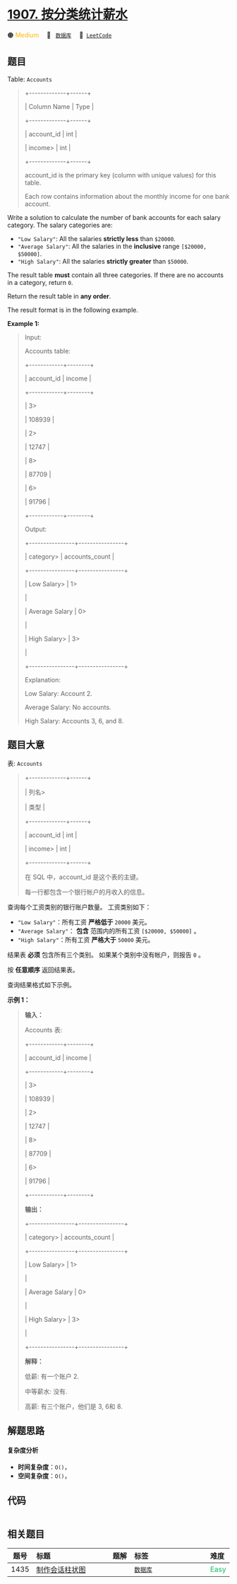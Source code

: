 # [1907. 按分类统计薪水](https://leetcode.com/problems/count-salary-categories)

🟠 <font color=#ffb800>Medium</font>&emsp; 🔖&ensp; [`数据库`](/leetcode/outline/tag/database.md)&emsp; 🔗&ensp;[`LeetCode`](https://leetcode.com/problems/count-salary-categories)


## 题目

Table: `Accounts`

> 
> 
> 
> 
> 
> +-------------+------+
> 
> | Column Name | Type |
> 
> +-------------+------+
> 
> | account_id  | int  |
> 
> | income> 
>   | int  |
> 
> +-------------+------+
> 
> account_id is the primary key (column with unique values) for this table.
> 
> Each row contains information about the monthly income for one bank account.
> 
> 



Write a solution to calculate the number of bank accounts for each salary
category. The salary categories are:

  * `"Low Salary"`: All the salaries **strictly less** than `$20000`.
  * `"Average Salary"`: All the salaries in the **inclusive** range `[$20000, $50000]`.
  * `"High Salary"`: All the salaries **strictly greater** than `$50000`.

The result table **must** contain all three categories. If there are no
accounts in a category, return `0`.

Return the result table in **any order**.

The result format is in the following example.



**Example 1:**

> Input: 
> 
> Accounts table:
> 
> +------------+--------+
> 
> | account_id | income |
> 
> +------------+--------+
> 
> | 3> 
> > 
>   | 108939 |
> 
> | 2> 
> > 
>   | 12747  |
> 
> | 8> 
> > 
>   | 87709  |
> 
> | 6> 
> > 
>   | 91796  |
> 
> +------------+--------+
> 
> Output: 
> 
> +----------------+----------------+
> 
> | category> 
>    | accounts_count |
> 
> +----------------+----------------+
> 
> | Low Salary> 
>  | 1> 
> > 
> > 
>   |
> 
> | Average Salary | 0> 
> > 
> > 
>   |
> 
> | High Salary> 
> | 3> 
> > 
> > 
>   |
> 
> +----------------+----------------+
> 
> Explanation: 
> 
> Low Salary: Account 2.
> 
> Average Salary: No accounts.
> 
> High Salary: Accounts 3, 6, and 8.
> 
> 


## 题目大意

表: `Accounts`

> 
> 
> 
> 
> 
> +-------------+------+
> 
> | 列名> 
> > 
> | 类型  |
> 
> +-------------+------+
> 
> | account_id  | int  |
> 
> | income> 
>   | int  |
> 
> +-------------+------+
> 
> 在 SQL 中，account_id 是这个表的主键。
> 
> 每一行都包含一个银行帐户的月收入的信息。
> 
> 



查询每个工资类别的银行账户数量。 工资类别如下：

  * `"Low Salary"`：所有工资 **严格低于** `20000` 美元。
  * `"Average Salary"`： **包含** 范围内的所有工资 `[$20000, $50000]` 。
  * `"High Salary"`：所有工资 **严格大于** `50000` 美元。

结果表 **必须** 包含所有三个类别。 如果某个类别中没有帐户，则报告 `0` 。

按 **任意顺序** 返回结果表。

查询结果格式如下示例。



**示例 1：**

> 
> 
> 
> 
> 
> **输入：**
> 
> Accounts 表:
> 
> +------------+--------+
> 
> | account_id | income |
> 
> +------------+--------+
> 
> | 3> 
> > 
>   | 108939 |
> 
> | 2> 
> > 
>   | 12747  |
> 
> | 8> 
> > 
>   | 87709  |
> 
> | 6> 
> > 
>   | 91796  |
> 
> +------------+--------+
> 
> **输出：**
> 
> +----------------+----------------+
> 
> | category> 
>    | accounts_count |
> 
> +----------------+----------------+
> 
> | Low Salary> 
>  | 1> 
> > 
> > 
>   |
> 
> | Average Salary | 0> 
> > 
> > 
>   |
> 
> | High Salary> 
> | 3> 
> > 
> > 
>   |
> 
> +----------------+----------------+
> 
> **解释：**
> 
> 低薪: 有一个账户 2.
> 
> 中等薪水: 没有.
> 
> 高薪: 有三个账户，他们是 3, 6和 8.


## 解题思路

#### 复杂度分析

- **时间复杂度**：`O()`，
- **空间复杂度**：`O()`，

## 代码

```javascript

```

## 相关题目

<!-- prettier-ignore -->
| 题号 | 标题 | 题解 | 标签 | 难度 |
| :------: | :------ | :------: | :------ | :------ |
| 1435 | [制作会话柱状图](https://leetcode.com/problems/create-a-session-bar-chart) |  |  [`数据库`](/leetcode/outline/tag/database.md) | <font color=#15bd66>Easy</font> |

<style>
.blue {
    background-color: #096dd9;
    padding: 0.25rem 0.5rem;
    margin: 0;
    font-size: 0.85em;
    border-radius: 3px;
    color: white;
    font-weight: 500;
}
table th:first-of-type { width: 10%; }
table th:nth-of-type(2) { width: 35%; }
table th:nth-of-type(3) { width: 10%; }
table th:nth-of-type(4) { width: 35%; }
table th:nth-of-type(5) { width: 10%; }
</style>
